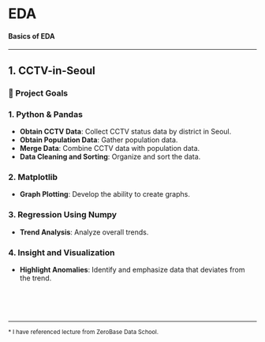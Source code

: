 # EDA
#### Basics of EDA
---

## 1. CCTV-in-Seoul

### 📌 Project Goals 
   
### 1. Python & Pandas
- **Obtain CCTV Data**: Collect CCTV status data by district in Seoul.
- **Obtain Population Data**: Gather population data.
- **Merge Data**: Combine CCTV data with population data.
- **Data Cleaning and Sorting**: Organize and sort the data.

### 2. Matplotlib
- **Graph Plotting**: Develop the ability to create graphs.

### 3. Regression Using Numpy
- **Trend Analysis**: Analyze overall trends.

### 4. Insight and Visualization
- **Highlight Anomalies**: Identify and emphasize data that deviates from the trend.


<br><br><br><hr><small>* I have referenced lecture from ZeroBase Data School.</small>
